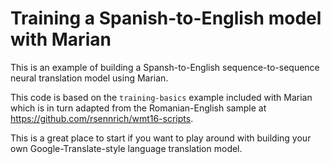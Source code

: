 # Training a Spanish-to-English model with Marian

This is an example of building a Spansh-to-English sequence-to-sequence
neural translation model using Marian.

This code is based on the `training-basics` example included with Marian
which is in turn adapted from the Romanian-English
sample at https://github.com/rsennrich/wmt16-scripts. 

This is a great place to start if you want to play around with building
your own Google-Translate-style language translation model.